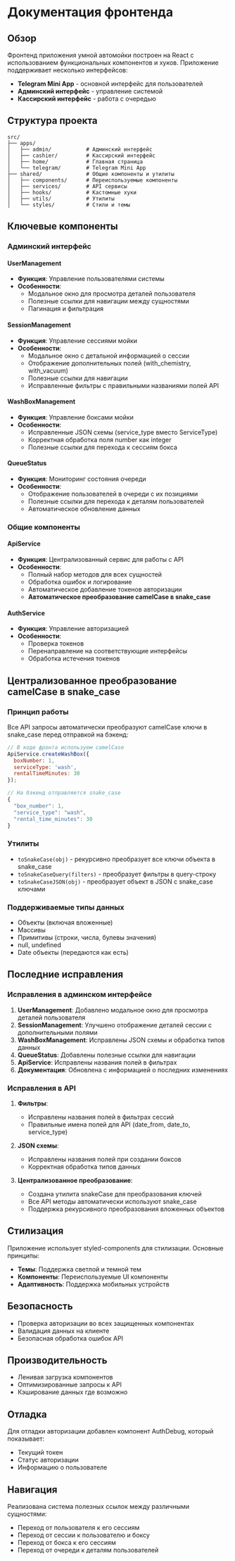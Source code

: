 # Документация фронтенда

## Обзор

Фронтенд приложения умной автомойки построен на React с использованием функциональных компонентов и хуков. Приложение поддерживает несколько интерфейсов:

- **Telegram Mini App** - основной интерфейс для пользователей
- **Админский интерфейс** - управление системой
- **Кассирский интерфейс** - работа с очередью

## Структура проекта

```
src/
├── apps/
│   ├── admin/           # Админский интерфейс
│   ├── cashier/         # Кассирский интерфейс
│   ├── home/            # Главная страница
│   └── telegram/        # Telegram Mini App
├── shared/              # Общие компоненты и утилиты
│   ├── components/      # Переиспользуемые компоненты
│   ├── services/        # API сервисы
│   ├── hooks/           # Кастомные хуки
│   ├── utils/           # Утилиты
│   └── styles/          # Стили и темы
```

## Ключевые компоненты

### Админский интерфейс

#### UserManagement
- **Функция**: Управление пользователями системы
- **Особенности**: 
  - Модальное окно для просмотра деталей пользователя
  - Полезные ссылки для навигации между сущностями
  - Пагинация и фильтрация

#### SessionManagement
- **Функция**: Управление сессиями мойки
- **Особенности**:
  - Модальное окно с детальной информацией о сессии
  - Отображение дополнительных полей (with_chemistry, with_vacuum)
  - Полезные ссылки для навигации
  - Исправленные фильтры с правильными названиями полей API

#### WashBoxManagement
- **Функция**: Управление боксами мойки
- **Особенности**:
  - Исправленные JSON схемы (service_type вместо ServiceType)
  - Корректная обработка поля number как integer
  - Полезные ссылки для перехода к сессиям бокса

#### QueueStatus
- **Функция**: Мониторинг состояния очереди
- **Особенности**:
  - Отображение пользователей в очереди с их позициями
  - Полезные ссылки для перехода к деталям пользователей
  - Автоматическое обновление данных

### Общие компоненты

#### ApiService
- **Функция**: Централизованный сервис для работы с API
- **Особенности**:
  - Полный набор методов для всех сущностей
  - Обработка ошибок и логирование
  - Автоматическое добавление токенов авторизации
  - **Автоматическое преобразование camelCase в snake_case**

#### AuthService
- **Функция**: Управление авторизацией
- **Особенности**:
  - Проверка токенов
  - Перенаправление на соответствующие интерфейсы
  - Обработка истечения токенов

## Централизованное преобразование camelCase в snake_case

### Принцип работы

Все API запросы автоматически преобразуют camelCase ключи в snake_case перед отправкой на бэкенд:

```javascript
// В коде фронта используем camelCase
ApiService.createWashBox({
  boxNumber: 1,
  serviceType: 'wash',
  rentalTimeMinutes: 30
});

// На бэкенд отправляется snake_case
{
  "box_number": 1,
  "service_type": "wash", 
  "rental_time_minutes": 30
}
```

### Утилиты

- `toSnakeCase(obj)` - рекурсивно преобразует все ключи объекта в snake_case
- `toSnakeCaseQuery(filters)` - преобразует фильтры в query-строку
- `toSnakeCaseJSON(obj)` - преобразует объект в JSON с snake_case ключами

### Поддерживаемые типы данных

- Объекты (включая вложенные)
- Массивы
- Примитивы (строки, числа, булевы значения)
- null, undefined
- Date объекты (передаются как есть)

## Последние исправления

### Исправления в админском интерфейсе

1. **UserManagement**: Добавлено модальное окно для просмотра деталей пользователя
2. **SessionManagement**: Улучшено отображение деталей сессии с дополнительными полями
3. **WashBoxManagement**: Исправлены JSON схемы и обработка типов данных
4. **QueueStatus**: Добавлены полезные ссылки для навигации
5. **ApiService**: Исправлены названия полей в фильтрах
6. **Документация**: Обновлена с информацией о последних изменениях

### Исправления в API

1. **Фильтры**:
   - Исправлены названия полей в фильтрах сессий
   - Правильные имена полей для API (date_from, date_to, service_type)

2. **JSON схемы**:
   - Исправлены названия полей при создании боксов
   - Корректная обработка типов данных

3. **Централизованное преобразование**:
   - Создана утилита snakeCase для преобразования ключей
   - Все API методы автоматически используют snake_case
   - Поддержка рекурсивного преобразования вложенных объектов

## Стилизация

Приложение использует styled-components для стилизации. Основные принципы:

- **Темы**: Поддержка светлой и темной тем
- **Компоненты**: Переиспользуемые UI компоненты
- **Адаптивность**: Поддержка мобильных устройств

## Безопасность

- Проверка авторизации во всех защищенных компонентах
- Валидация данных на клиенте
- Безопасная обработка ошибок API

## Производительность

- Ленивая загрузка компонентов
- Оптимизированные запросы к API
- Кэширование данных где возможно

## Отладка

Для отладки авторизации добавлен компонент AuthDebug, который показывает:
- Текущий токен
- Статус авторизации
- Информацию о пользователе

## Навигация

Реализована система полезных ссылок между различными сущностями:
- Переход от пользователя к его сессиям
- Переход от сессии к пользователю и боксу
- Переход от бокса к его сессиям
- Переход от очереди к деталям пользователей
